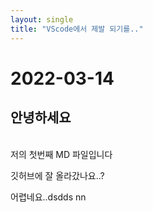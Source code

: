 ```yaml
---
layout: single
title: "VScode에서 제발 되기를.."
---
```


# 2022-03-14
## 안녕하세요

<br>
저의 첫번째 MD 파일입니다

깃허브에 잘 올라갔나요..?

어렵네요..dsdds nn